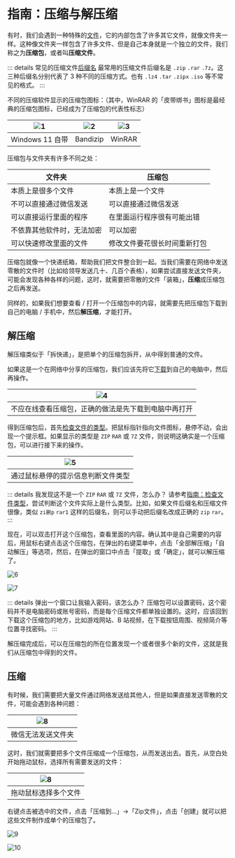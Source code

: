 # 指南：压缩与解压缩

有时，我们会遇到一种特殊的[文件](/concept/file)，它的内部包含了许多其它文件，就像文件夹一样。这种像文件夹一样包含了许多文件、但是自己本身就是一个独立的文件，我们称之为**压缩包**，或者叫**压缩文件**。

::: details 常见的压缩文件[后缀名](/concept/file_extension)
最常用的压缩文件后缀名是 ```.zip``` ```.rar``` ```.7z```。这三种后缀名分别代表了 3 种不同的压缩方式。也有 ```.lz4``` ```.tar``` ```.zipx``` ```.iso``` 等不常见的格式。
:::

不同的压缩软件显示的压缩包图标：（其中，WinRAR 的「皮带绑书」图标是最经典的压缩包图标，已经成为了压缩包的代表性标志）

| ![1](/pic/windows_explorer_zip_icon.png) | ![2](/pic/bandizip_zip_icon.png) | ![3](/pic/winrar_zip_icon.png) |
|:----:|:------:|:------:|
| Windows 11 自带 | Bandizip| WinRAR|

压缩包与文件夹有许多不同之处：

| 文件夹           | 压缩包            |
| ------------- | -------------- |
| 本质上是很多个文件     | 本质上是一个文件       |
| 不可以直接通过微信发送   | 可以直接通过微信发送     |
| 可以直接运行里面的程序   | 在里面运行程序很有可能出错  |
| 不依靠其他软件时，无法加密 | 可以加密           |
| 可以快速修改里面的文件   | 修改文件要花很长时间重新打包 |

压缩包就像一个快递纸箱，帮助我们把文件整合到一起。当我们需要在网络中发送零散的文件时（比如给领导发送几十、几百个表格），如果尝试直接发送文件夹，可能会发现各种各样的问题，这时，就需要把零散的文件「装箱」，**压缩**成压缩包之后再发送。

同样的，如果我们想要查看 / 打开一个压缩包中的内容，就需要先把压缩包下载到自己的电脑 / 手机中，然后**解压缩**，才能打开。

## 解压缩

解压缩类似于「拆快递」，是把单个的压缩包拆开，从中得到普通的文件。

如果这是一个在网络中分享的压缩包，我们应该先将它[下载](/tutorial/download)到自己的电脑中，然后再操作。

| ![4](/pic/do_not_extract_online.png) |
|:------------------------------------:|
| 不应在线查看压缩包，正确的做法是先下载到电脑中再打开|

得到压缩包后，首先[检查文件的类型](/tutorial/check_file_type)。把鼠标指针指向文件图标，悬停不动，会出现一个提示框。如果显示的类型是 `ZIP` `RAR` 或 `7Z` 文件，则说明这确实是一个压缩包，可以进行接下来的操作。

| ![5](/pic/check_file_type.png) |
|:------------------------------:|
| 通过鼠标悬停的提示信息判断文件类型|

::: details 我发现这不是一个 `ZIP` `RAR` 或 `7Z` 文件，怎么办？
请参考[指南：检查文件类型](/tutorial/check_file_type)，尝试判断这个文件实际上是什么类型。比如，如果文件后缀名和压缩文件很像，类似 `zi删p` `rar1` 这样的后缀名，则可以手动把后缀名改成正确的 `zip` `rar`。
:::

现在，可以双击打开这个压缩包，查看里面的内容。确认其中是自己需要的内容后，用鼠标右键点击这个压缩包，在弹出的右键菜单中，点击「全部解压缩」「自动解压」等选项，然后，在弹出的窗口中点击「提取」或「确定」，就可以解压缩了。

![6](/pic/unzip_all.png)

![7](/pic/unzip_folder.png)

::: details 弹出一个窗口让我输入密码，该怎么办？
压缩包可以设置密码，这个密码并不是电脑密码或账号密码，而是每个压缩文件都单独设置的。这时，应该回到下载这个压缩包的地方，比如游戏网站、B 站视频，在下载按钮周围、视频简介等位置寻找密码。
:::

解压缩完成后，可以在压缩包的所在位置发现一个或者很多个新的文件，这就是我们从压缩包中得到的文件。

## 压缩

有时候，我们需要把大量文件通过网络发送给其他人，但是如果直接发送零散的文件，可能会遇到各种问题：

|![8](/pic/weixin_unsupport_folder.png)|
|:------------------------------:|
| 微信无法发送文件夹|

这时，我们就需要把多个文件压缩成一个压缩包，从而发送出去。首先，从空白处开始拖动鼠标，选择所有需要发送的文件：

|![8](/pic/select_multiple_file.png)|
|:------------------------------:|
| 拖动鼠标选择多个文件|

右键点击被选中的文件，点击「压缩到...」→「Zip文件」，点击「创建」就可以把这些文件制作成单个的压缩包了。

![9](/pic/compress_to_zip.png)

![10](/pic/confirm_compress.png)
